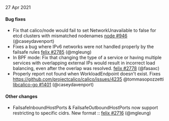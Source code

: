 27 Apr 2021

#### Bug fixes

 - Fix that calico/node would fail to set NetworkUnavailable to false for etcd clusters with mismatched nodenames [node #946](https://github.com/projectcalico/node/pull/946) (@caseydavenport)
 - Fixes a bug where IPv6 networks were not handled properly by the failsafe rules [felix #2785](https://github.com/projectcalico/felix/pull/2785) (@mgleung)
 - In BPF mode: Fix that changing the type of a service or having multiple services with overlapping external IPs would result in incorrect load balancing, even after the overlap was resolved. [felix #2778](https://github.com/projectcalico/felix/pull/2778) (@fasaxc)
 - Properly report not found when WorkloadEndpoint doesn't exist. Fixes https://github.com/projectcalico/calico/issues/4235 @tommasopozzetti [libcalico-go #1401](https://github.com/projectcalico/libcalico-go/pull/1401) (@caseydavenport)

#### Other changes

 - FailsafeInboundHostPorts & FailsafeOutboundHostPorts now support restricting to specific cidrs. New format <protocol>:<net>:<port> [felix #2716](https://github.com/projectcalico/felix/pull/2716) (@mgleung)
